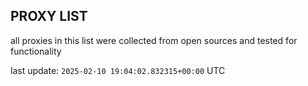 ## PROXY LIST

all proxies in this list were collected from open sources and tested for functionality

last update: `2025-02-10 19:04:02.832315+00:00` UTC